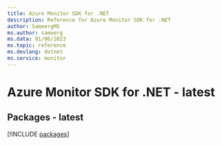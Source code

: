 ```yaml
---
title: Azure Monitor SDK for .NET
description: Reference for Azure Monitor SDK for .NET
author: SameergMS
ms.author: sameerg
ms.data: 01/06/2023
ms.topic: reference
ms.devlang: dotnet
ms.service: monitor
---
```

# Azure Monitor SDK for .NET - latest
## Packages - latest
[!INCLUDE [packages](monitor-index.md)]